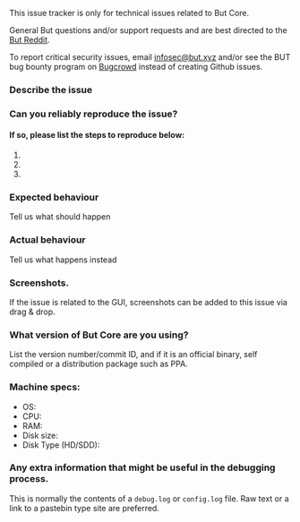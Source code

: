 <!--- Remove sections that do not apply -->

This issue tracker is only for technical issues related to But Core.

General But questions and/or support requests and are best directed to the [But Reddit](https://www.reddit.com/r/but/).

To report critical security issues, email infosec@but.xyz and/or see the BUT bug bounty program on [Bugcrowd](https://bugcrowd.com/butdigitalcash) instead of creating Github issues.

### Describe the issue

### Can you reliably reproduce the issue?
#### If so, please list the steps to reproduce below:
1.
2.
3.

### Expected behaviour
Tell us what should happen

### Actual behaviour
Tell us what happens instead

### Screenshots.
If the issue is related to the GUI, screenshots can be added to this issue via drag & drop.

### What version of But Core are you using?
List the version number/commit ID, and if it is an official binary, self compiled or a distribution package such as PPA.

### Machine specs:
- OS:
- CPU:
- RAM:
- Disk size:
- Disk Type (HD/SDD):

### Any extra information that might be useful in the debugging process.
This is normally the contents of a `debug.log` or `config.log` file. Raw text or a link to a pastebin type site are preferred.
